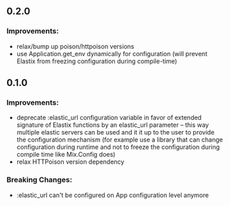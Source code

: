 ## 0.2.0

### Improvements:

  - relax/bump up poison/httpoison versions
  - use Application.get_env dynamically for configuration (will prevent Elastix from freezing configuration during compile-time)

## 0.1.0

### Improvements:

  - deprecate :elastic_url configuration variable in favor of extended signature of Elastix functions by an elastic_url parameter – this way multiple elastic servers can be used and it it up to the user to provide the configuration mechanism (for example use a library that can change configuration during runtime and not to freeze the configuration during compile time like Mix.Config does)
  - relax HTTPoison version dependency

### Breaking Changes:

  - :elastic_url can't be configured on App configuration level anymore
